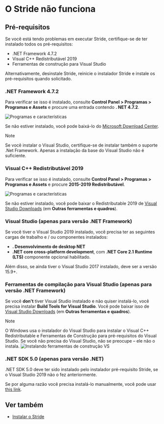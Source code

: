 # O Stride não funciona

## Pré-requisitos

Se você está tendo problemas em executar Stride, certifique-se de ter instalado todos os pré-requisitos:

* .NET Framework 4.7.2
* Visual C++ Redistributável 2019
* Ferramentas de construção para Visual Studio

Alternativamente, desinstale Stride, reinicie o instalador Stride e instale os pré-requisitos quando solicitado.

### .NET Framework 4.7.2

Para verificar se isso é instalado, consulte **Control Panel > Programas > Programas e Assets** e procure uma entrada contendo **. NET 4.7.2**.

![Programas e características](media/programs-and-features.png)

Se não estiver instalado, você pode baixá-lo do [Microsoft Download Center](https://dotnet.microsoft.com/download/dotnet-framework/thank-you/net472-web-installer).

> [!Note]
> Se você instalar o Visual Studio, certifique-se de instalar também o suporte .Net Framework. Apenas a instalação da base do Visual Studio não é suficiente.

### Visual C++ Redistributável 2019

Para verificar se isso é instalado, consulte **Control Panel > Programas > Programas e Assets** e procure **2015-2019 Redistributável**.

![Programas e características](media/programs-and-features-redistributable.png)

Se não estiver instalado, você pode baixar o Redistributable 2019 de [Visual Studio Downloads](https://www.visualstudio.com/downloads/) (em **Outras ferramentas e quadros**).


### Visual Studio (apenas para versão .NET Framework)

Se você tiver o Visual Studio 2019 instalado, você precisa ter as seguintes cargas de trabalho e / ou componentes instalados:
* **. Desenvolvimento de desktop NET**
* **.NET core cross-platform development**, com **.NET Core 2.1 Runtime (LTS)** componente opcional habilitado.

Além disso, se ainda tiver o Visual Studio 2017 instalado, deve ser a versão 15.9+.

### Ferramentas de compilação para Visual Studio (apenas para versão .NET Framework)

Se você **don't** tiver Visual Studio instalado e não quiser instalá-lo, você precisa instalar **Build Tools for Visual Studio**. Você pode baixar isso de [Visual Studio Downloads](https://www.visualstudio.com/downloads/) (em **Outras ferramentas e quadros**).

> [!Note]
> O Windows usa o instalador do Visual Studio para instalar o Visual C++ Redistributable e Ferramentas de Construção para pré-requisitos do Visual Studio. Se você não precisa do Visual Studio, não se preocupe – ele não o instala.
> ![Instalando ferramentas de construção VS](../get-started/media/installing-vs-build-tools.png)

### .NET SDK 5.0 (apenas para versão .NET)

.NET SDK 5.0 deve ter sido instalado pelo instalador pré-requisito Stride, se o Visual Studio 2019 não o fez anteriormente.

Se por alguma razão você precisa instalá-lo manualmente, você pode usar [this link](https://dotnet.microsoft.com/download/dotnet-core/thank-you/sdk-5.0.101-windows-x64-installer).

## Ver também

* [Instalar o Stride](../get-started/install-stride.md)